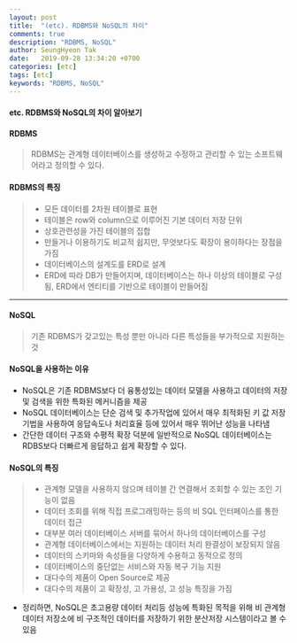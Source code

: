 ```yaml
---
layout: post
title:  "(etc). RDBMS와 NoSQL의 차이"
comments: true
description: "RDBMS, NoSQL"
author: SeungHyeon Tak
date:   2019-09-28 13:34:20 +0700
categories: [etc]
tags: [etc]
keywords: "RDBMS, NoSQL"
---
```

#### etc. RDBMS와 NoSQL의 차이 알아보기

#### RDBMS
> RDBMS는 관계형 데이터베이스를 생성하고 수정하고 관리할 수 있는 소프트웨어라고 정의할 수 있다.

#### RDBMS의 특징
> * 모든 데이터를 2차원 테이블로 표현
> * 테이블은 row와 column으로 이루어진 기본 데이터 저장 단위
> * 상호관련성을 가진 테이블의 집합
> * 만들거나 이용하기도 비교적 쉽지만, 무엇보다도 확장이 용이하다는 장점을 가짐
> * 데이터베이스의 설계도를 ERD로 설계
> * ERD에 따라 DB가 만들어지며, 데이터베이스는 하나 이상의 테이블로 구성됨, ERD에서 엔티티를 기반으로 테이블이 만들어짐

*****

#### NoSQL
> 기존 RDBMS가 갖고있는 특성 뿐만 아니라 다른 특성들을 부가적으로 지원하는것


#### NoSQL을 사용하는 이유
 * NoSQL은 기존 RDBMS보다 더 융통성있는 데이터 모델을 사용하고 데이터의 저장 및 검색을 위한 특화된 메커니즘을 제공
 * NoSQL 데이터베이스는 단순 검색 및 추가작업에 있어서 매우 최적화된 키 값 저장기법을 사용하여 응답속도나 처리효율 등에 있어서 매우 뛰어난 성능을 나타냄
 * 간단한 데이터 구조와 수평적 확장 덕분에 일반적으로 NoSQL 데이터베이스는 RDBS보다 더빠르게 응답하고 쉽게 확장할 수 있다.

#### NoSQL의 특징
> * 관계형 모델을 사용하지 않으며 테이블 간 연결해서 조회할 수 있는 조인 기능이 없음
> * 데이터 조회를 위해 직접 프로그래밍하는 등의 비 SQL 인터페이스를 통한 데이터 접근
> * 대부분 여러 데이터베이스 서버를 묶어서 하나의 데이터베이스를 구성
> * 관계형 데이터베이스에서는 지원하는 데이터 처리 완결성이 보장되지 않음
> * 데이터의 스키마와 속성들을 다양하게 수용하고 동적으로 정의
> * 데이터베이스의 중단없는 서비스와 자동 복구 기능 지원
> * 대다수의 제품이 Open Source로 제공
> * 대다수의 제품이 고 확장성, 고 가용성, 고 성능 특징을 가짐



* 정리하면, NoSQL은 초고용량 데이터 처리등 성능에 특화된 목적을 위해 비 관계형 데이터 저장소에 비 구조적인 데이터를 저장하기 위한 분산저장 시스템이라고 볼 수 있음
